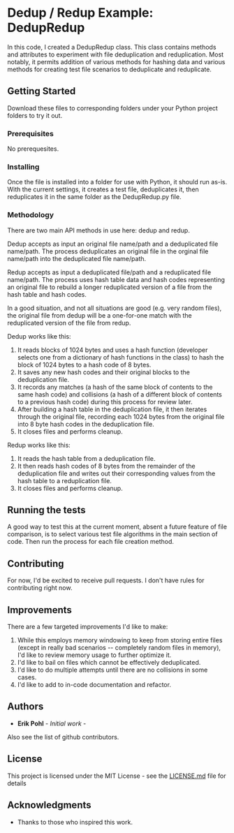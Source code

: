 # Dedup / Redup Example: DedupRedup

In this code, I created a DedupRedup class.  This class contains methods and attributes to experiment with file deduplication and reduplication.  Most notably, it permits addition of various methods for hashing data and various methods for creating test file scenarios to deduplicate and reduplicate.

## Getting Started

Download these files to corresponding folders under your Python project folders to try it out.  

### Prerequisites

No prerequesites.

### Installing

Once the file is installed into a folder for use with Python, it should run as-is.  With the current settings, it creates a test file, deduplicates it, then reduplicates it in the same folder as the DedupRedup.py file.

### Methodology

There are two main API methods in use here:
dedup and redup.

Dedup accepts as input an original file name/path and a deduplicated file name/path.  The process deduplicates an original file in the orginal file name/path into the deduplicated file name/path.

Redup accepts as input a deduplicated file/path and a reduplicated file name/path.  The process uses hash table data and hash codes representing an original file to rebuild a longer reduplicated version of a file from the hash table and hash codes.

In a good situation, and not all situations are good (e.g. very random files), the original file from dedup will be a one-for-one match with the reduplicated version of the file from redup.

Dedup works like this:
1. It reads blocks of 1024 bytes and uses a hash function (developer selects one from a dictionary of hash functions in the class) to hash the block of 1024 bytes to a hash code of 8 bytes. 
2. It saves any new hash codes and their original blocks to the deduplication file.
3. It records any matches (a hash of the same block of contents to the same hash code) and collisions (a hash of a different block of contents to a previous hash code) during this process for review later.
4. After building a hash table in the deduplication file, it then iterates through the original file, recording each 1024 bytes from the original file into 8 byte hash codes in the deduplication file.
5. It closes files and performs cleanup.

Redup works like this:
1. It reads the hash table from a deduplication file.
2. It then reads hash codes of 8 bytes from the remainder of the deduplication file and writes out their corresponding values from the hash table to a reduplication file.
3. It closes files and performs cleanup.

## Running the tests

A good way to test this at the current moment, absent a future feature of file comparison, is to select various test file algorithms in the main section of code.  Then run the process for each file creation method.

## Contributing

For now, I'd be excited to receive pull requests.  I don't have rules for contributing right now.

## Improvements

There are a few targeted improvements I'd like to make:
1. While this employs memory windowing to keep from storing entire files (except in really bad scenarios -- completely random files in memory), I'd like to review memory usage to further optimize it.
2. I'd like to bail on files which cannot be effectively deduplicated.
3. I'd like to do multiple attempts until there are no collisions in some cases.
4. I'd like to add to in-code documentation and refactor.

## Authors

* **Erik Pohl** - *Initial work* - 

Also see the list of github contributors.

## License

This project is licensed under the MIT License - see the [LICENSE.md](LICENSE.md) file for details

## Acknowledgments

* Thanks to those who inspired this work.
